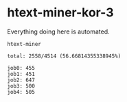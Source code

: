 # htext-miner-kor-3

Everything doing here is automated.

```
htext-miner

total: 2558/4514 (56.66814355338945%)

job0: 455
job1: 451
job2: 647
job3: 500
job4: 505
```